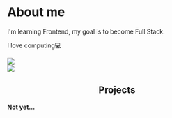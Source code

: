 <h1>About me</h1>
<p>I'm learning Frontend, my goal is to become Full Stack.</p>

<p>I love computing💻</p>
<div>
    <img src="https://komarev.com/ghpvc/?username=wychaa&color=dc143c&style=flat-square)&label=Views of profile&color=0d0d0d&labelColor=222222&style=flat">
</div>
<div>
    <img src="https://img.shields.io/static/v1?label=Contact&message=contact@wycha.me&color=0d0d0d&labelColor=222222">
</div>
<h2 align= center>Projects</h2>
<p><strong>Not yet...<strong/></p>



